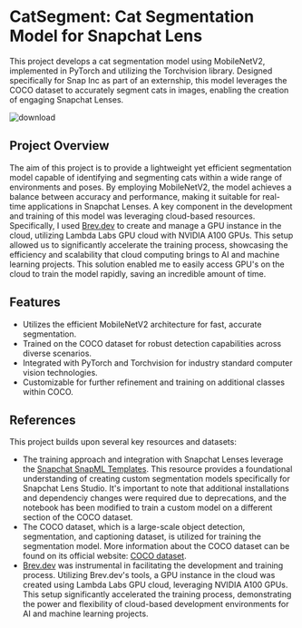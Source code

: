 # CatSegment: Cat Segmentation Model for Snapchat Lens

This project develops a cat segmentation model using MobileNetV2, implemented in PyTorch and utilizing the Torchvision library. Designed specifically for Snap Inc as part of an externship, this model leverages the COCO dataset to accurately segment cats in images, enabling the creation of engaging Snapchat Lenses.

![download](https://github.com/rilozos/CatSegment/assets/112525112/6edeb7c8-b397-4265-bd61-90ef81828c93)

## Project Overview

The aim of this project is to provide a lightweight yet efficient segmentation model capable of identifying and segmenting cats within a wide range of environments and poses. By employing MobileNetV2, the model achieves a balance between accuracy and performance, making it suitable for real-time applications in Snapchat Lenses. A key component in the development and training of this model was leveraging cloud-based resources. Specifically, I used [Brev.dev](https://www.brev.dev/) to create and manage a GPU instance in the cloud, utilizing Lambda Labs GPU cloud with NVIDIA A100 GPUs. This setup allowed us to significantly accelerate the training process, showcasing the efficiency and scalability that cloud computing brings to AI and machine learning projects. This solution enabled me to easily access GPU's on the cloud to train the model rapidly, saving an incredible amount of time.

## Features

- Utilizes the efficient MobileNetV2 architecture for fast, accurate segmentation.
- Trained on the COCO dataset for robust detection capabilities across diverse scenarios.
- Integrated with PyTorch and Torchvision for industry standard computer vision technologies.
- Customizable for further refinement and training on additional classes within COCO.

## References

This project builds upon several key resources and datasets:

- The training approach and integration with Snapchat Lenses leverage the [Snapchat SnapML Templates](https://github.com/Snapchat/snapml-templates/blob/main/Custom%20Segmentation/segmentation_training.ipynb). This resource provides a foundational understanding of creating custom segmentation models specifically for Snapchat Lens Studio. It's important to note that additional installations and dependenciy changes were required due to deprecations, and the notebook has been modified to train a custom model on a different section of the COCO dataset.
- The COCO dataset, which is a large-scale object detection, segmentation, and captioning dataset, is utilized for training the segmentation model. More information about the COCO dataset can be found on its official website: [COCO dataset](http://cocodataset.org/).
- [Brev.dev](https://www.brev.dev/) was instrumental in facilitating the development and training process. Utilizing Brev.dev's tools, a GPU instance in the cloud was created using Lambda Labs GPU cloud, leveraging NVIDIA A100 GPUs. This setup significantly accelerated the training process, demonstrating the power and flexibility of cloud-based development environments for AI and machine learning projects.
